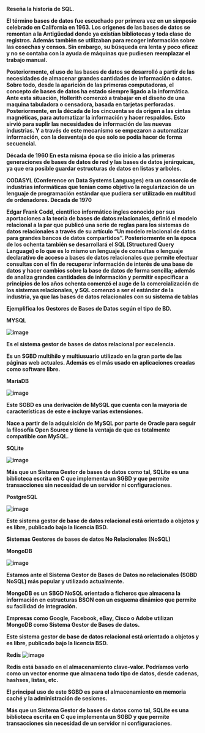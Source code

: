 <strong>Reseña la historia de SQL.<strong/>

El término bases de datos fue escuchado por primera vez  en un simposio celebrado en California en 1963.
Los orígenes de las bases de datos se remontan a la Antigüedad donde ya existían bibliotecas y toda clase de registros. Además también se utilizaban para recoger información sobre las cosechas y censos. Sin embargo, su búsqueda era lenta y poco eficaz y no se contaba con la ayuda de máquinas que pudiesen reemplazar el trabajo manual.

Posteriormente, el uso de las bases de datos se desarrolló a partir de las necesidades de almacenar grandes cantidades de información o datos. Sobre todo, desde la aparición de las primeras computadoras, el concepto de bases de datos ha estado siempre ligado a la informática.
Ante esta situación, Hollerith comenzó a trabajar en el diseño de una maquina tabuladora o censadora, basada en tarjetas perforadas.
Posteriormente, en la década de los cincuenta se da origen a las cintas magnéticas, para automatizar la información y hacer respaldos. Esto sirvió para suplir las necesidades de información de las nuevas industrias. Y a través de este mecanismo se empezaron a automatizar información, con la desventaja de que solo se podía hacer de forma secuencial.
  
Década de 1960
En esta misma época se dio inicio a las primeras generaciones de bases de datos de red y las bases de datos jerárquicas, ya que era posible guardar estructuras de datos en listas y arboles.
  
CODASYL (Conference on Data Systems Languages) era un consorcio de industrias informáticas que tenían como objetivo la regularización de un lenguaje de programación estándar que pudiera ser utilizado en multitud de ordenadores.
Década de 1970
  
Edgar Frank Codd, científico informático ingles conocido por sus aportaciones a la teoría de bases de datos relacionales, definió el modelo relacional a la par que publicó una serie de reglas para los sistemas de datos relacionales a través de su artículo “Un modelo relacional de datos para grandes bancos de datos compartidos”.
Posteriormente en la época de los ochenta también se desarrollará el SQL (Structured Query Language) o lo que es lo mismo un lenguaje de consultas o lenguaje declarativo de acceso a bases de datos relacionales que permite efectuar consultas con el fin de recuperar información de interés de una base de datos y hacer cambios sobre la base de datos de forma sencilla; además de analiza grandes cantidades de información y permitir especificar
a principios de los años ochenta comenzó el auge de la comercialización de los sistemas relacionales, y SQL comenzó a ser el estándar de la industria, ya que las bases de datos relacionales con su sistema de tablas
  

Ejemplifica los Gestores de Bases de Datos según el tipo de BD.

MYSQL


![image](https://user-images.githubusercontent.com/87988894/168114425-21e53c19-5002-41c0-a56f-9d3fc6c242d5.png)



Es el sistema gestor de bases de datos relacional por excelencia.

Es un SGBD multihilo y multiusuario utilizado en la gran parte de las páginas web actuales. Además es el más usado en aplicaciones creadas como software libre.



MariaDB

![image](https://user-images.githubusercontent.com/87988894/168114619-7b3cc9a6-dac3-4c87-969c-66d9ff34b4c6.png)

Este SGBD es una derivación de MySQL que cuenta con la mayoría de características de este e incluye varias extensiones.

Nace a partir de la adquisición de MySQL por parte de Oracle para seguir la filosofía Open Source y tiene la ventaja de que es totalmente compatible con MySQL.

SQLite


![image](https://user-images.githubusercontent.com/87988894/168114818-55b1805a-3839-482d-88c7-9a9c85ab5a3c.png)
  
  
  Más que un Sistema Gestor de bases de datos como tal, SQLite es una biblioteca escrita en C que implementa un SGBD y que permite transacciones sin necesidad de un servidor ni configuraciones.

PostgreSQL


![image](https://user-images.githubusercontent.com/87988894/168114963-c046b57a-0967-484c-b3a0-61eebd7d0103.png)
  
  Este sistema gestor de base de datos relacional está orientado a objetos y es libre, publicado bajo la licencia BSD.

Sistemas Gestores de bases de datos No Relacionales (NoSQL)


MongoDB

![image](https://user-images.githubusercontent.com/87988894/168115340-dedd261c-3a5f-49a4-a397-846139b5244c.png)


Estamos ante el Sistema Gestor de Bases de Datos no relacionales (SGBD NoSQL) más popular y utilizado actualmente.

MongoDB es un SBGD NoSQL orientado a ficheros que almacena la información en estructuras BSON con un esquema dinámico que permite su facilidad de integración.

Empresas como Google, Facebook, eBay, Cisco o Adobe utilizan MongoDB como Sistema Gestor de Bases de datos.


Este sistema gestor de base de datos relacional está orientado a objetos y es libre, publicado bajo la licencia BSD.




Redis
 ![image](https://user-images.githubusercontent.com/87988894/168115451-57c85e30-eb64-45df-8639-d9b77c6d854a.png)


Redis está basado en el almacenamiento clave-valor. Podríamos verlo como un vector enorme que almacena todo tipo de datos, desde cadenas, hashses, listas, etc.

El principal uso de este SGBD es para el almacenamiento en memoria caché y la administración de sesiones.


Más que un Sistema Gestor de bases de datos como tal, SQLite es una biblioteca escrita en C que implementa un SGBD y que permite transacciones sin necesidad de un servidor ni configuraciones.
